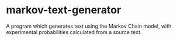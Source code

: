# markov-text-generator
A program which generates text using the Markov Chain model, with experimental probabilities calculated from a source text.
